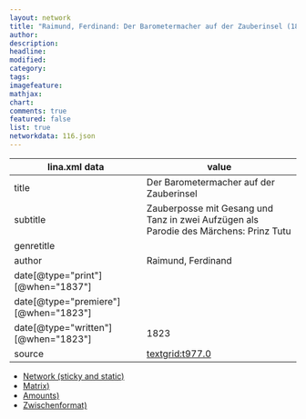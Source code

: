 ```yaml
---
layout: network
title: "Raimund, Ferdinand: Der Barometermacher auf der Zauberinsel (1823)"
author:
description:
headline:
modified:
category:
tags:
imagefeature: 
mathjax: 
chart: 
comments: true
featured: false
list: true
networkdata: 116.json
---
```

lina.xml data  | value
------------- | -------------
title|Der Barometermacher auf der Zauberinsel
subtitle|Zauberposse mit Gesang und Tanz in zwei Aufzügen als Parodie des Märchens: Prinz Tutu
genretitle|
author|Raimund, Ferdinand
date[@type="print"][@when="1837"]|
date[@type="premiere"][@when="1823"]|
date[@type="written"][@when="1823"]|1823
source|[textgrid:t977.0](https://textgridlab.org/1.0/tgcrud-public/rest/textgrid:t977.0/data)



* [Network (sticky and static)](/linas/network116)
* [Matrix)](/linas/matrix116)
* [Amounts)](/linas/amount116)
* [Zwischenformat)](/linas/lina116 )
